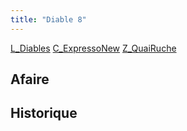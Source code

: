 ```yaml
---
title: "Diable 8"
---
```


[L_Diables](notes/equipements/L_Diables.md) [C_ExpressoNew](notes/equipements/consommables/C_ExpressoNew.md) [Z_QuaiRuche](notes/zones/Z_QuaiRuche.md)

## Afaire 

## Historique

